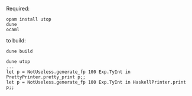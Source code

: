 

Required:
```
opam install utop
dune
ocaml
```


to build:

```
dune build
```


```
dune utop
...
let p = NotUseless.generate_fp 100 Exp.TyInt in PrettyPrinter.pretty_print p;;
let p = NotUseless.generate_fp 100 Exp.TyInt in HaskellPrinter.print p;;
```